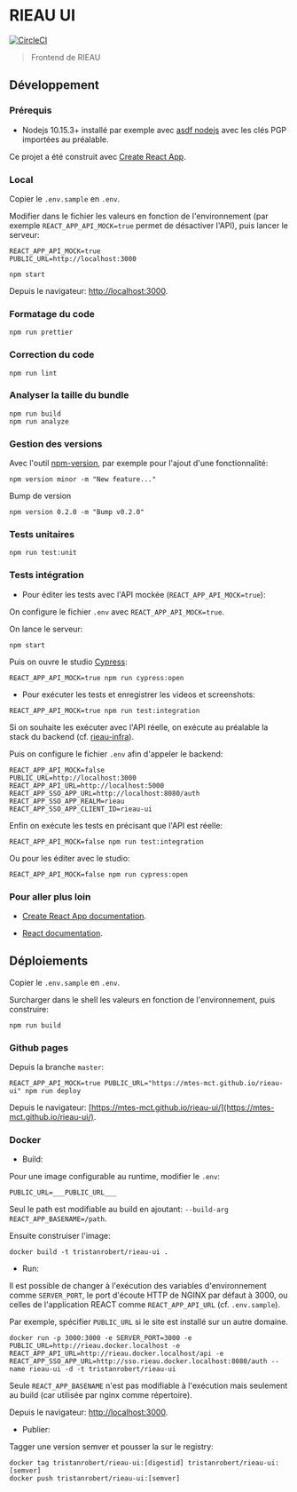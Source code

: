 # RIEAU UI

[![CircleCI](https://circleci.com/gh/MTES-MCT/rieau-ui/tree/master.svg?style=svg)](https://circleci.com/gh/MTES-MCT/rieau-ui/tree/master)

> Frontend de RIEAU

## Développement

### Prérequis

* Nodejs 10.15.3+ installé par exemple avec [asdf nodejs](https://github.com/asdf-vm/asdf-nodejs) avec les clés PGP importées au préalable.

Ce projet a été construit avec [Create React App](https://github.com/facebook/create-react-app).

### Local

Copier le `.env.sample` en `.env`.

Modifier dans le fichier les valeurs en fonction de l'environnement (par exemple `REACT_APP_API_MOCK=true` permet de désactiver l'API), puis lancer le serveur:

```shell
REACT_APP_API_MOCK=true
PUBLIC_URL=http://localhost:3000
```

```shell
npm start
```

Depuis le navigateur: [http://localhost:3000](http://localhost:3000).

### Formatage du code

```shell
npm run prettier
```

### Correction du code

```shell
npm run lint
```

### Analyser la taille du bundle

```shell
npm run build
npm run analyze
```

### Gestion des versions

Avec l'outil [npm-version](https://docs.npmjs.com/cli/version), par exemple pour l'ajout d'une fonctionnalité:

```shell
npm version minor -m "New feature..."
```

Bump de version

```shell
npm version 0.2.0 -m "Bump v0.2.0"
```

### Tests unitaires

```shell
npm run test:unit
```

### Tests intégration

* Pour éditer les tests avec l'API mockée (`REACT_APP_API_MOCK=true`):

On configure le fichier `.env` avec `REACT_APP_API_MOCK=true`.

On lance le serveur:

```shell
npm start
```

Puis on ouvre le studio [Cypress](https://cypress.io):

```shell
REACT_APP_API_MOCK=true npm run cypress:open
```

* Pour exécuter les tests et enregistrer les videos et screenshots:

```shell
REACT_APP_API_MOCK=true npm run test:integration
```

Si on souhaite les exécuter avec l'API réelle, on exécute au préalable la stack du backend (cf. [rieau-infra](https://github.com/MTES-MCT/rieau-infra/blob/master/README.md)).

Puis on configure le fichier `.env` afin d'appeler le backend:

```shell
REACT_APP_API_MOCK=false
PUBLIC_URL=http://localhost:3000
REACT_APP_API_URL=http://localhost:5000
REACT_APP_SSO_APP_URL=http://localhost:8080/auth
REACT_APP_SSO_APP_REALM=rieau
REACT_APP_SSO_APP_CLIENT_ID=rieau-ui
```

Enfin on exécute les tests en précisant que l'API est réelle:

```shell
REACT_APP_API_MOCK=false npm run test:integration
```

Ou pour les éditer avec le studio: 

```shell
REACT_APP_API_MOCK=false npm run cypress:open
```

### Pour aller plus loin

* [Create React App documentation](https://facebook.github.io/create-react-app/docs/getting-started).

* [React documentation](https://reactjs.org/).

## Déploiements

Copier le `.env.sample` en `.env`.

Surcharger dans le shell les valeurs en fonction de l'environnement, puis construire:

```shell
npm run build
```

### Github pages

Depuis la branche `master`:

```shell
REACT_APP_API_MOCK=true PUBLIC_URL="https://mtes-mct.github.io/rieau-ui" npm run deploy
```

Depuis le navigateur: [https://mtes-mct.github.io/rieau-ui/](https://mtes-mct.github.io/rieau-ui/).

### Docker

* Build:

Pour une image configurable au runtime, modifier le `.env`:

```shell
PUBLIC_URL=___PUBLIC_URL___
```

Seul le path est modifiable au build en ajoutant: `--build-arg REACT_APP_BASENAME=/path`.

Ensuite construiser l'image:

```shell
docker build -t tristanrobert/rieau-ui .
```

* Run:

Il est possible de changer à l'exécution des variables d'environnement comme `SERVER_PORT`, le port d'écoute HTTP de NGINX par défaut à 3000, ou celles de l'application REACT comme `REACT_APP_API_URL` (cf. `.env.sample`).

Par exemple, spécifier `PUBLIC_URL` si le site est installé sur un autre domaine.

```shell
docker run -p 3000:3000 -e SERVER_PORT=3000 -e PUBLIC_URL=http://rieau.docker.localhost -e REACT_APP_API_URL=http://rieau.docker.localhost/api -e REACT_APP_SSO_APP_URL=http://sso.rieau.docker.localhost:8080/auth --name rieau-ui -d -t tristanrobert/rieau-ui
```

Seule `REACT_APP_BASENAME` n'est pas modifiable à l'exécution mais seulement au build (car utilisée par nginx comme répertoire).

Depuis le navigateur: [http://localhost:3000](http://localhost:3000).

* Publier:

Tagger une version semver et pousser la sur le registry:

```shell
docker tag tristanrobert/rieau-ui:[digestid] tristanrobert/rieau-ui:[semver]
docker push tristanrobert/rieau-ui:[semver]
```
